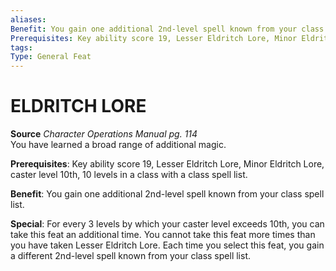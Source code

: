 ```yaml
---
aliases: 
Benefit: You gain one additional 2nd-level spell known from your class spell list.
Prerequisites: Key ability score 19, Lesser Eldritch Lore, Minor Eldritch Lore, caster level 10th, 10 levels in a class with a class spell list.
tags: 
Type: General Feat
---
```

# ELDRITCH LORE
**Source** _Character Operations Manual pg. 114_  
You have learned a broad range of additional magic.

**Prerequisites**: Key ability score 19, Lesser Eldritch Lore, Minor Eldritch Lore, caster level 10th, 10 levels in a class with a class spell list.

**Benefit**: You gain one additional 2nd-level spell known from your class spell list.

**Special**: For every 3 levels by which your caster level exceeds 10th, you can take this feat an additional time. You cannot take this feat more times than you have taken Lesser Eldritch Lore. Each time you select this feat, you gain a different 2nd-level spell known from your class spell list.